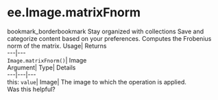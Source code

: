  
#  ee.Image.matrixFnorm 
bookmark_borderbookmark Stay organized with collections  Save and categorize content based on your preferences.
Computes the Frobenius norm of the matrix. 
Usage| Returns  
---|---  
`Image.matrixFnorm()`| Image  
Argument| Type| Details  
---|---|---  
this: `value`| Image| The image to which the operation is applied.  
Was this helpful?
